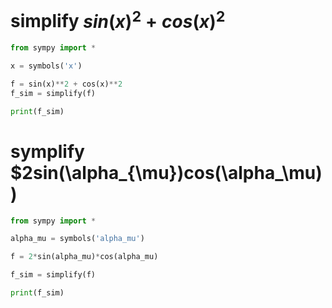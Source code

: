 # simplify $sin(x)^2+cos(x)^2$
```python
from sympy import *

x = symbols('x')

f = sin(x)**2 + cos(x)**2
f_sim = simplify(f)

print(f_sim)
```
# symplify $2sin(\alpha_{\mu})cos(\alpha_\mu))
```python
from sympy import *

alpha_mu = symbols('alpha_mu')

f = 2*sin(alpha_mu)*cos(alpha_mu)

f_sim = simplify(f)

print(f_sim)
```
